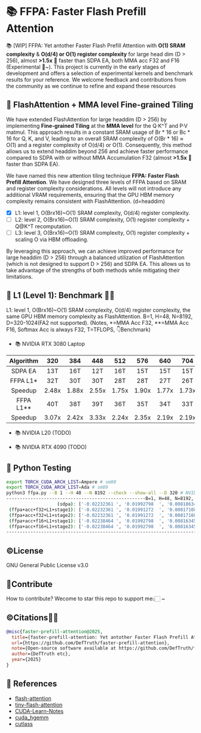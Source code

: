 # 📚 FFPA: Faster Flash Prefill Attention  
📚 [WIP] FFPA: Yet antother Faster Flash Prefill Attention with **O(1) SRAM complexity** & **O(d/4) or O(1) register complexity** for large head dim (D > 256), almost **>1.5x** 🎉 faster than SDPA EA, both MMA acc F32 and F16 (Experimental 👀~). This project is currently in the early stages of development and offers a selection of experimental kernels and benchmark results for your reference. We welcome feedback and contributions from the community as we continue to refine and expand these resources

## 📖 FlashAttention + MMA level Fine-grained Tiling  

We have extended FlashAttention for large headdim (D > 256) by implementing **Fine-grained Tiling** at the **MMA level** for the Q·K^T and P·V matmul. This approach results in a constant SRAM usage of Br * 16 or Bc * 16 for Q, K, and V, leading to an overall SRAM complexity of O(Br * 16) ≈ O(1) and a register complexity of O(d/4) or O(1). Consequently, this method allows us to extend headdim beyond 256 and achieve faster performance compared to SDPA with or without MMA Accumulation F32 (almost **>1.5x** 🎉 faster than SDPA EA). 

We have named this new attention tiling technique **FFPA: Faster Flash Prefill Attention**. We have designed three levels of FFPA based on SRAM and register complexity considerations. All levels will not introduce any additional VRAM requirements, ensuring that the GPU HBM memory complexity remains consistent with FlashAttention. (d=headdim)

- [x] L1: level 1, O(Brx16)~O(1) SRAM complexity, O(d/4) register complexity.  
- [ ] L2: level 2, O(Brx16)~O(1) SRAM complexity, O(1) register complexity + Q@K^T recomputation.  
- [ ] L3: level 3, O(Brx16)~O(1) SRAM complexity, O(1) register complexity + scaling O via HBM offloading. 

By leveraging this approach, we can achieve improved performance for large headdim (D > 256) through a balanced utilization of FlashAttention (which is not designed to support D > 256) and SDPA EA. This allows us to take advantage of the strengths of both methods while mitigating their limitations. 

## 📖 L1 (Level 1): Benchmark 🎉🎉

L1: level 1, O(Brx16)~O(1) SRAM complexity, O(d/4) register complexity, the same GPU HBM memory complexity as FlashAttention. B=1, H=48, N=8192, D=320-1024(FA2 not supported). (Notes, *=MMA Acc F32, **=MMA Acc F16, Softmax Acc is always F32, T=TFLOPS, 👇Benchmark)

- 📚 NVIDIA RTX 3080 Laptop

|Algorithm|320|384|448|512|576|640|704|768|832|896|960|1024|    
|:---:|:---:|:---:|:---:|:---:|:---:|:---:|:---:|:---:|:---:|:---:|:---:|:---:|  
|SDPA EA|13T|16T|12T|16T|15T|15T|15T|15T|15T|15T|15T|15T|  
|FFPA L1*|32T|30T|30T|28T|28T|27T|26T|25T|25T|25T|25T|24T|   
|Speedup|2.48x|1.88x|2.55x|1.75x|1.90x|1.77x|1.73x|1.67x|1.66x|1.66x|1.66x|1.54x|  
|FFPA L1**|40T|38T|39T|36T|35T|34T|33T|32T|31T|31T|28T|27T|  
|Speedup|3.07x|2.42x|3.33x|2.24x|2.35x|2.19x|2.19x|2.13x|2.03x|2.03x|1.90x|1.74x|

- 📚 NVIDIA L20 (TODO)

- 📚 NVIDIA RTX 4090 (TODO)

## 📖 Python Testing

```bash
export TORCH_CUDA_ARCH_LIST=Ampere # sm80
export TORCH_CUDA_ARCH_LIST=Ada # sm89
python3 ffpa.py --B 1 --H 48 --N 8192 --check --show-all --D 320 # NVIDIA RTX 3080 Laptop
----------------------------------------------------B=1, H=48, N=8192, D=320, Warmup: 1, Iters: 5-----------------------------------------------------
                   (sdpa): ['-0.02232361 ', '0.01992798  ', '0.00818634  '], time:315.3534ms, TFLOPS:13.13 (+0.00 %) (~1.00x)
 (ffpa+acc+f32+L1+stage1): ['-0.02232361 ', '0.01991272  ', '0.00817108  '], time:152.9723ms, TFLOPS:27.06 (+106.15%)(~2.06x)
 (ffpa+acc+f32+L1+stage2): ['-0.02232361 ', '0.01991272  ', '0.00817108  '], time:127.2879ms, TFLOPS:32.52 (+20.18%) (~2.48x)
 (ffpa+acc+f16+L1+stage1): ['-0.02238464 ', '0.01992798  ', '0.00816345  '], time:121.3927ms, TFLOPS:34.10 (+4.86 %) (~2.60x)
 (ffpa+acc+f16+L1+stage2): ['-0.02238464 ', '0.01992798  ', '0.00816345  '], time:102.5883ms, TFLOPS:40.35 (+18.33%) (~3.07x)
------------------------------------------------------------------------------------------------------------------------------------------------------
```

## ©️License

<div id="License"></div>  

GNU General Public License v3.0

## 🎉Contribute 

<div id="Contribute"></div>  

How to contribute? Wecome to star this repo to support me👆🏻 ~

## ©️Citations🎉🎉

```BibTeX
@misc{faster-prefill-attention@2025,
  title={faster-prefill-attention: Yet antother Faster Flash Prefill Attention than SDPA EA for large headdim.},
  url={https://github.com/DefTruth/faster-prefill-attention},
  note={Open-source software available at https://github.com/DefTruth/faster-prefill-attention},
  author={DefTruth etc},
  year={2025}
}
```

## 📖 References   
- [flash-attention](https://github.com/Dao-AILab/flash-attention)
- [tiny-flash-attention](https://github.com/66RING/tiny-flash-attention)
- [CUDA-Learn-Notes](https://github.com/DefTruth/CUDA-Learn-Notes)
- [cuda_hgemm](https://github.com/Bruce-Lee-LY/cuda_hgemm)
- [cutlass](https://github.com/NVIDIA/cutlass)
